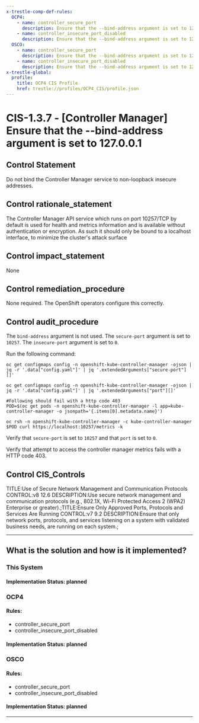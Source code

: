 ```yaml
---
x-trestle-comp-def-rules:
  OCP4:
    - name: controller_secure_port
      description: Ensure that the --bind-address argument is set to 127.0.0.1
    - name: controller_insecure_port_disabled
      description: Ensure that the --bind-address argument is set to 127.0.0.1
  OSCO:
    - name: controller_secure_port
      description: Ensure that the --bind-address argument is set to 127.0.0.1
    - name: controller_insecure_port_disabled
      description: Ensure that the --bind-address argument is set to 127.0.0.1
x-trestle-global:
  profile:
    title: OCP4 CIS Profile
    href: trestle://profiles/OCP4_CIS/profile.json
---
```


# CIS-1.3.7 - \[Controller Manager\] Ensure that the --bind-address argument is set to 127.0.0.1

## Control Statement

Do not bind the Controller Manager service to non-loopback insecure addresses.

## Control rationale_statement

The Controller Manager API service which runs on port 10257/TCP by default is used for health and metrics information and is available without authentication or encryption. As such it should only be bound to a localhost interface, to minimize the cluster's attack surface

## Control impact_statement

None

## Control remediation_procedure

None required. The OpenShift operators configure this correctly.

## Control audit_procedure

The `bind-address` argument is not used. The `secure-port` argument is set to `10257`. The `insecure-port` argument is set to `0`. 

Run the following command:

```
oc get configmaps config -n openshift-kube-controller-manager -ojson | jq -r '.data["config.yaml"]' | jq '.extendedArguments["secure-port"][]'

oc get configmaps config -n openshift-kube-controller-manager -ojson | jq -r '.data["config.yaml"]' | jq '.extendedArguments["port"][]'

#Following should fail with a http code 403
POD=$(oc get pods -n openshift-kube-controller-manager -l app=kube-controller-manager -o jsonpath='{.items[0].metadata.name}')

oc rsh -n openshift-kube-controller-manager -c kube-controller-manager $POD curl https://localhost:10257/metrics -k
```

Verify that `secure-port` is set to `10257` and that `port` is set to `0`.

Verify that attempt to access the controller manager metrics fails with a HTTP code 403.

## Control CIS_Controls

TITLE:Use of Secure Network Management and Communication Protocols  CONTROL:v8 12.6 DESCRIPTION:Use secure network management and communication protocols (e.g., 802.1X, Wi-Fi Protected Access 2 (WPA2) Enterprise or greater).;TITLE:Ensure Only Approved Ports, Protocols and Services Are Running CONTROL:v7 9.2 DESCRIPTION:Ensure that only network ports, protocols, and services listening on a system with validated business needs, are running on each system.;

______________________________________________________________________

## What is the solution and how is it implemented?

<!-- For implementation status enter one of: implemented, partial, planned, alternative, not-applicable -->

<!-- Note that the list of rules under ### Rules: is read-only and changes will not be captured after assembly to JSON -->

### This System

<!-- Add implementation prose for the main This System component for control: CIS-1.3.7 -->

#### Implementation Status: planned

### OCP4

<!-- Add control implementation description here for control: CIS-1.3.7 -->

#### Rules:

  - controller_secure_port
  - controller_insecure_port_disabled

#### Implementation Status: planned

### OSCO

<!-- Add control implementation description here for control: CIS-1.3.7 -->

#### Rules:

  - controller_secure_port
  - controller_insecure_port_disabled

#### Implementation Status: planned

______________________________________________________________________
